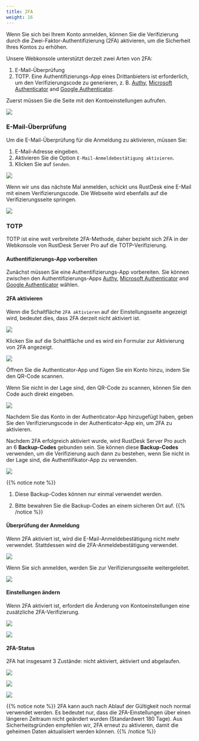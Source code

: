 ```yaml
---
title: 2FA
weight: 16
---
```


Wenn Sie sich bei Ihrem Konto anmelden, können Sie die Verifizierung durch die Zwei-Faktor-Authentifizierung (2FA) aktivieren, um die Sicherheit Ihres Kontos zu erhöhen.

Unsere Webkonsole unterstützt derzeit zwei Arten von 2FA:

1. E-Mail-Überprüfung
2. TOTP. Eine Authentifizierungs-App eines Drittanbieters ist erforderlich, um den Verifizierungscode zu generieren, z. B. [Authy](https://authy.com), [Microsoft Authenticator](https://www.microsoft.com/de-de/security/mobile-authenticator-app/) and [Google Authenticator](https://play.google.com/store/apps/details?id=com.google.android.apps.authenticator2&hl=de).

Zuerst müssen Sie die Seite mit den Kontoeinstellungen aufrufen.

![](/docs/en/self-host/rustdesk-server-pro/2fa/images/1-settings-account.png)

### E-Mail-Überprüfung

Um die E-Mail-Überprüfung für die Anmeldung zu aktivieren, müssen Sie:

1. E-Mail-Adresse eingeben.
2. Aktivieren Sie die Option `E-Mail-Anmeldebestätigung aktivieren`.
3. Klicken Sie auf `Senden`.

![](/docs/en/self-host/rustdesk-server-pro/2fa/images/2-2fa-email-1.png)

Wenn wir uns das nächste Mal anmelden, schickt uns RustDesk eine E-Mail mit einem Verifizierungscode. Die Webseite wird ebenfalls auf die Verifizierungsseite springen.

![](/docs/en/self-host/rustdesk-server-pro/2fa/images/2-2fa-email-2.png)

### TOTP

TOTP ist eine weit verbreitete 2FA-Methode, daher bezieht sich 2FA in der Webkonsole von RustDesk Server Pro auf die TOTP-Verifizierung.

#### Authentifizierungs-App vorbereiten

Zunächst müssen Sie eine Authentifizierungs-App vorbereiten.
Sie können zwischen den Authentifizierungs-Apps [Authy](https://authy.com), [Microsoft Authenticator](https://www.microsoft.com/de-de/security/mobile-authenticator-app/) and [Google Authenticator](https://play.google.com/store/apps/details?id=com.google.android.apps.authenticator2&hl=de) wählen.

#### 2FA aktivieren

Wenn die Schaltfläche `2FA aktivieren` auf der Einstellungsseite angezeigt wird, bedeutet dies, dass 2FA derzeit nicht aktiviert ist.

![](/docs/en/self-host/rustdesk-server-pro/2fa/images/3-2fa-enable-1.png)

Klicken Sie auf die Schaltfläche und es wird ein Formular zur Aktivierung von 2FA angezeigt.

![](/docs/en/self-host/rustdesk-server-pro/2fa/images/3-2fa-enable-2.png)

Öffnen Sie die Authenticator-App und fügen Sie ein Konto hinzu, indem Sie den QR-Code scannen.

Wenn Sie nicht in der Lage sind, den QR-Code zu scannen, können Sie den Code auch direkt eingeben.

![](/docs/en/self-host/rustdesk-server-pro/2fa/images/3-2fa-enable-3.png)

Nachdem Sie das Konto in der Authenticator-App hinzugefügt haben, geben Sie den Verifizierungscode in der Authenticator-App ein, um 2FA zu aktivieren.

Nachdem 2FA erfolgreich aktiviert wurde, wird RustDesk Server Pro auch an 6 **Backup-Codes** gebunden sein. Sie können diese **Backup-Codes** verwenden, um die Verifizierung auch dann zu bestehen, wenn Sie nicht in der Lage sind, die Authentifikator-App zu verwenden.

![](/docs/en/self-host/rustdesk-server-pro/2fa/images/3-2fa-enable-4.png)

{{% notice note %}}
1. Diese Backup-Codes können nur einmal verwendet werden.

2. Bitte bewahren Sie die Backup-Codes an einem sicheren Ort auf.
{{% /notice %}}

#### Überprüfung der Anmeldung

Wenn 2FA aktiviert ist, wird die E-Mail-Anmeldebestätigung nicht mehr verwendet. Stattdessen wird die 2FA-Anmeldebestätigung verwendet.

![](/docs/en/self-host/rustdesk-server-pro/2fa/images/3-2fa-enable-login-5.png)

Wenn Sie sich anmelden, werden Sie zur Verifizierungsseite weitergeleitet.

![](/docs/en/self-host/rustdesk-server-pro/2fa/images/3-2fa-enable-login-6.png)

#### Einstellungen ändern

Wenn 2FA aktiviert ist, erfordert die Änderung von Kontoeinstellungen eine zusätzliche 2FA-Verifizierung.

![](/docs/en/self-host/rustdesk-server-pro/2fa/images/3-2fa-settings-1.png)

![](/docs/en/self-host/rustdesk-server-pro/2fa/images/3-2fa-settings-2.png)

#### 2FA-Status

2FA hat insgesamt 3 Zustände: nicht aktiviert, aktiviert und abgelaufen.

![](/docs/en/self-host/rustdesk-server-pro/2fa/images/3-2fa-state-not-enabled.png)

![](/docs/en/self-host/rustdesk-server-pro/2fa/images/3-2fa-state-enabled.png)

![](/docs/en/self-host/rustdesk-server-pro/2fa/images/3-2fa-state-expired.png)

{{% notice note %}}
2FA kann auch nach Ablauf der Gültigkeit noch normal verwendet werden. Es bedeutet nur, dass die 2FA-Einstellungen über einen längeren Zeitraum nicht geändert wurden (Standardwert 180 Tage). Aus Sicherheitsgründen empfehlen wir, 2FA erneut zu aktivieren, damit die geheimen Daten aktualisiert werden können.
{{% /notice %}}
